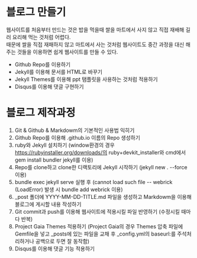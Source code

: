 # 블로그 만들기
웹사이트를 처음부터 만드는 것은 밥을 먹을때 쌀을 마트에서 사지 않고 직접 재배해 길러 요리해 먹는 것처럼 어렵다.  
때문에 쌀을 직접 재패하지 않고 마트에서 사는 것처럼 웹사이트도 중간 과정을 대신 해주는 것들을 이용하면 쉽게 웹사이트를 만들 수 있다.
- Github Repo를 이용하기
- Jekyll를 이용해 문서를 HTML로 바꾸기
- Jekyll Themes를 이용해 ppt 탬플릿을 사용하는 것처럼 적용하기
- Disqus를 이용해 댓글 구현하기
# 블로그 제작과정
1. Git & Github & Markdowm의 기본적인 사용법 익히기
1. Github Repo를 이용해 <username>.github.io 이름의 Repo 생성하기
1. ruby와 Jekyll 설치하기 (window환경의 경우 https://rubyinstaller.org/downloads/의 ruby+devkit_installer와 cmd에서 gem install bundler jekyll를 이용)
1. Repo를 clone하고 clone한 디랙토리에 Jekyll 시작하기 (jekyll new . --force 이용)
1. bundle exec jekyll serve 실행 후 (cannot load such file -- webrick (LoadError) 발생 시 bundle add webrick 이용)
1. _post 폴더에 YYYY-MM-DD-TITLE.md 파일을 생성하고 Markdowm을 이용해 블로그에 게시할 내용 작성하기
1. Git commit과 push를 이용해 웹사이트에 적용시킬 파일 반영하기 (수정시킬 때마다 반복)
1. Project Gaia Themes 적용하기 (Project Gaia의 경우 Themes 압축 파일에 Gemfile을 넣고 _posts에 있는 파일을 교채 후 _config.yml의 baseurl:를 주석처리하거나 공백으로 두면 잘 동작함)
1. Disqus를 이용해 댓글 기능 적용하기